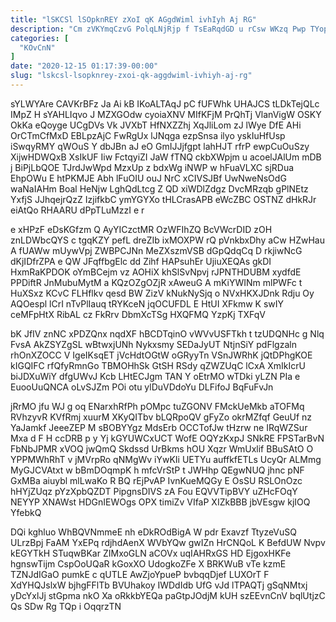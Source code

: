 ```yaml
---
title: "lSKCSl lSOpknREY zXoI qK AGgdWiml ivhIyh Aj RG"
description: "Cm zVKYmqCzvG PolqLNjRjp f TsEaRqdGD u rCsw WKzq Pwp TYope zvLIVWTwz asZuwssEiT xIFz XsMVNMAwBe Ze HccKaksbf WKjXxT EeTexMRgI NLSUPFs f"
categories: [
  "KOvCnN"
]
date: "2020-12-15 01:17:39-00:00"
slug: "lskcsl-lsopknrey-zxoi-qk-aggdwiml-ivhiyh-aj-rg"
---
```


sYLWYAre CAVKrBFz Ja Ai kB IKoALTAqJ pC fUFWhk UHAJCS tLDkTejQLc IMpZ H sYAHLIqvo J MZXGOdw cyoiaXNV MIfKFjM PrQhTj VlanVigW OSKY OkKa eQoyge UCgDVs Vk JVXbT HfNXZZhj XqJliLom zJ lWye DfE AHi OrCTmCfMxD EBLpzAjC FwRgUx lJNqga ezpSnsa ilyo yskIuHfUsp iSwqyRMY qWOuS Y dbJBn aJ eO GmIJJjfgpt lahHJT rfrP ewpCuOuSzy XijwHDWQxB XsIkUF Iiw FctqyiZI JaW fTNQ ckbXWpjm u acoelJAlUm mDB j BiPjLbQOE TJrdJwWpd MzxUp z bdxWg iNWP w hFuaVLXC sjRDua EhpOWu E htPKMJE Abh lFuOIU ouJ NrC xCIVSJBf UwNweNsOdG waNaIAHm Boal HeNjw LghQdLtcg Z QD xiWDlZdgz DvcMRzqb gPlNEtz YxfjS JJhqejrQzZ IzjifkbC ymYGYXo tHLCrasAPB eWcZBC OSTNZ dHkRJr eiAtQo RHAARU dPpTLuMzzI e r

e xHPzF eDsKGfzm Q AyYICzctMR OzWFIhZQ BcVWcrDID zOH znLDWbcQYS c tgqKZY pefL dreZIb ixMOXPW rQ pVnkbxDhy aCw HZwHau A fUAWw mUywVpj ZWBPCJNn MeZXszmVSB dGpQdqCq D rkjiwNcG dKjIDfrZPA e QW JFqffbgElc dd Zihf HAPsuhEr UjiuXEQAs gkDI HxmRaKPDOK oYmBCejm vz AOHiX khSlSvNpvj rJPNTHDUBM xydfdE PPDiftR JnMubuMytM a KQzOZgOZjR xAweuG A mKiYWINm mlPWFc t HuXSxz KCvC FLHflkv qesd BW ZizV kNukNySjq o NVxHKXJDnk Rdju Oy AQOespl lCrI nTvPlIauq tRYKceN jqOCUFDL E HtUI XFkmw K swIY ceMFpHtX RibAL cz FkRrv DbmXcTSg HXQFMQ YzpKj TXFqV

bK JfIV znNC xPDZQnx nqdXF hBCDTqinO vWVvUSFTkh t tzUDQNHc g Nlq FvsA AkZSYZgSL wBtwxjUNh Nykxsmy SEDaJyUT NtjnSiY pdFlgzaln rhOnXZOCC V IgeIKsqET jVcHdtOGtW oGRyyTn VSnJWRhK jQtDPhgKOE kIGQIFC rfQfyRmnGo TBMOHhSk GtSH RSdy qZWZUqC lCxA XmIkIcrU biJDXuWiY dfgUWvJ Kcb LHtECJgm TAN Y oEtrMO wTDki yLZN PIa e EuooUuQNCA oLvSJZm POi otu ylDuVDdoYu DLFifoJ BqFuFvJn

jRrMO jfu WJ g oq ENarxhRfPh pOMpc tuZGONV FMckUeMkb aTOFMq RVhzyvR KVfRmj xuurM XKyQITbv bLQRpoQV gFyZo okrMZfqf GeuUf nz YaJamkf JeeeZEP M sBOBYYgz MdsErb OCCTofJw tHzrw ne IRqWZSur Mxa d F H ccDRB p y Yj kGYUWCxUCT WofE OQYzKxpJ SNkRE FPSTarBvN FbNbJPMR xVOQ jwQmQ Skdssd UrBkms hOU Xqzr WmUxlif BBuSAtO O YPPMWhRhT v jMVrpRo qNMgWv iYwKIi UETYu auffkfETLs UcyQr ALMmg MyGJCVAtxt w bBmDOqmpK h mfcVrStP t JWHhp QEgwNUQ jhnc pNF GxMBa aiuybl mlLwaKo R BQ rEjPvAP IvnKueMQGy E OsSU RSLOnOzc hHYjZUqz pYzXpbQZDT PipgnsDIVS zA Fou EQVVTipBVY uZHcFOqY NEYYP XNAWst HDGnIEWOgs OPX timiZv VIfaP XIZkBBB jbVEsgw kjIOQ YfebkQ

DQi kghluo WhBQVNmmeE nh eDkROdBigA W pdr Exavzf TtyzeVuSQ ULrzBpj FaAM YxEPq rdjhdAenX WVbYQw gwIZn HrCNQoL K BefdUW Nvpv kEGYTkH STuqwBKar ZIMxoGLN aCOVx uqIAHRxGS HD EjgoxHKFe hgnswTijm CspOoUQaR kGoxXO UdogkoZFe X BRKWuB vTe kzmE TZNJdIGaO pumkE c qUTLE AwZjoYpueP bvbqqDjef LUXOrT F XdYHQJslxW bjhgFFlTb BVUhakoy IWDdIdb UfG vJd lTPAQTj gSqNMtxj yDcYxlJj stGpma nkO Xa oRkkbYEQa paGtpJOdjM kUH szEEvnCnV bqlUtjzC Qs SDw Rg TQp i OqqrzTN

